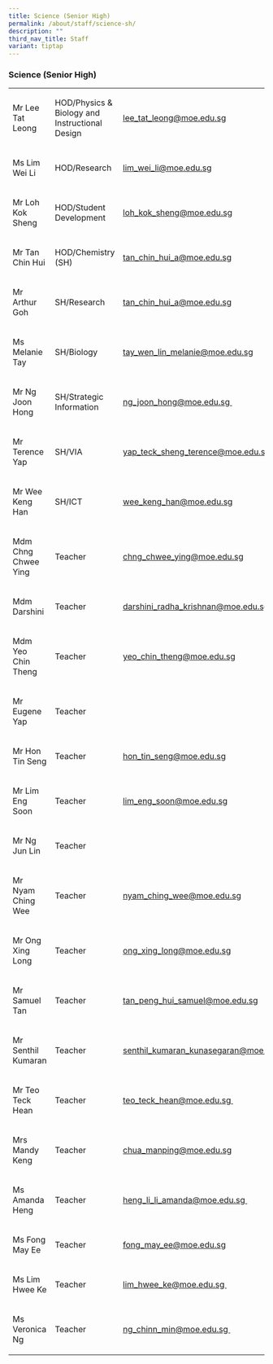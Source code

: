 ```yaml
---
title: Science (Senior High)
permalink: /about/staff/science-sh/
description: ""
third_nav_title: Staff
variant: tiptap
---
```

<h3>Science (Senior High)</h3><table><tbody><tr><td rowspan="1" colspan="1"><p>Mr Lee Tat Leong</p></td><td rowspan="1" colspan="1"><p>HOD/Physics &amp; Biology and Instructional Design</p></td><td rowspan="1" colspan="1"><p><a href="mailto:lee_tat_leong@moe.edu.sg" rel="noopener noreferrer nofollow" target="_blank">lee_tat_leong@moe.edu.sg</a></p></td></tr><tr><td rowspan="1" colspan="1"><p>Ms Lim Wei Li</p></td><td rowspan="1" colspan="1"><p>HOD/Research</p></td><td rowspan="1" colspan="1"><p><a href="mailto:lim_wei_li@moe.edu.sg" rel="noopener noreferrer nofollow" target="_blank">lim_wei_li@moe.edu.sg</a></p></td></tr><tr><td rowspan="1" colspan="1"><p>Mr Loh Kok Sheng</p></td><td rowspan="1" colspan="1"><p>HOD/Student Development</p></td><td rowspan="1" colspan="1"><p><a href="mailto:loh_kok_sheng@moe.edu.sg" rel="noopener noreferrer nofollow" target="_blank">loh_kok_sheng@moe.edu.sg</a></p></td></tr><tr><td rowspan="1" colspan="1"><p>Mr Tan Chin Hui</p></td><td rowspan="1" colspan="1"><p>HOD/Chemistry (SH)</p></td><td rowspan="1" colspan="1"><p><a href="mailto:tan_chin_hui_a@moe.edu.sg" rel="noopener noreferrer nofollow" target="_blank">tan_chin_hui_a@moe.edu.sg</a></p></td></tr><tr><td rowspan="1" colspan="1"><p>Mr Arthur Goh</p></td><td rowspan="1" colspan="1"><p>SH/Research</p></td><td rowspan="1" colspan="1"><p><a href="mailto:tan_chin_hui_a@moe.edu.sg" rel="noopener noreferrer nofollow" target="_blank">tan_chin_hui_a@moe.edu.sg</a></p></td></tr><tr><td rowspan="1" colspan="1"><p>Ms Melanie Tay</p></td><td rowspan="1" colspan="1"><p>SH/Biology</p></td><td rowspan="1" colspan="1"><p><a href="mailto:tay_wen_lin_melanie@moe.edu.sg" rel="noopener noreferrer nofollow" target="_blank">tay_wen_lin_melanie@moe.edu.sg</a></p></td></tr><tr><td rowspan="1" colspan="1"><p>Mr Ng Joon Hong</p></td><td rowspan="1" colspan="1"><p>SH/Strategic Information</p></td><td rowspan="1" colspan="1"><p><a href="mailto:ng_joon_hong@moe.edu.sg" rel="noopener noreferrer nofollow" target="_blank">ng_joon_hong@moe.edu.sg&nbsp;</a></p></td></tr><tr><td rowspan="1" colspan="1"><p>Mr Terence Yap</p></td><td rowspan="1" colspan="1"><p>SH/VIA</p></td><td rowspan="1" colspan="1"><p><a href="mailto:yap_teck_sheng_terence@moe.edu.sg" rel="noopener noreferrer nofollow" target="_blank">yap_teck_sheng_terence@moe.edu.sg&nbsp;</a></p></td></tr><tr><td rowspan="1" colspan="1"><p>Mr Wee Keng Han</p></td><td rowspan="1" colspan="1"><p>SH/ICT</p></td><td rowspan="1" colspan="1"><p><a href="mailto:wee_keng_han@moe.edu.sg" rel="noopener noreferrer nofollow" target="_blank">wee_keng_han@moe.edu.sg</a></p></td></tr><tr><td rowspan="1" colspan="1"><p>Mdm Chng Chwee Ying</p></td><td rowspan="1" colspan="1"><p>Teacher</p></td><td rowspan="1" colspan="1"><p><a href="mailto:chng_chwee_ying@moe.edu.sg" rel="noopener noreferrer nofollow" target="_blank">chng_chwee_ying@moe.edu.sg</a></p></td></tr><tr><td rowspan="1" colspan="1"><p>Mdm Darshini</p></td><td rowspan="1" colspan="1"><p>Teacher</p></td><td rowspan="1" colspan="1"><p><a href="mailto:darshini_radha_krishnan@moe.edu.sg" rel="noopener noreferrer nofollow" target="_blank">darshini_radha_krishnan@moe.edu.sg</a></p></td></tr><tr><td rowspan="1" colspan="1"><p>Mdm Yeo Chin Theng</p></td><td rowspan="1" colspan="1"><p>Teacher</p></td><td rowspan="1" colspan="1"><p><a href="mailto:yeo_chin_theng@moe.edu.sg" rel="noopener noreferrer nofollow" target="_blank">yeo_chin_theng@moe.edu.sg</a></p></td></tr><tr><td rowspan="1" colspan="1"><p>Mr Eugene Yap</p></td><td rowspan="1" colspan="1"><p>Teacher</p></td><td rowspan="1" colspan="1"><p></p></td></tr><tr><td rowspan="1" colspan="1"><p>Mr Hon Tin Seng</p></td><td rowspan="1" colspan="1"><p>Teacher</p></td><td rowspan="1" colspan="1"><p><a href="mailto:hon_tin_seng@moe.edu.sg" rel="noopener noreferrer nofollow" target="_blank">hon_tin_seng@moe.edu.sg</a></p></td></tr><tr><td rowspan="1" colspan="1"><p>Mr Lim Eng Soon</p></td><td rowspan="1" colspan="1"><p>Teacher</p></td><td rowspan="1" colspan="1"><p><a href="mailto:lim_eng_soon@moe.edu.sg" rel="noopener noreferrer nofollow" target="_blank">lim_eng_soon@moe.edu.sg</a></p></td></tr><tr><td rowspan="1" colspan="1"><p>Mr Ng Jun Lin</p></td><td rowspan="1" colspan="1"><p>Teacher</p></td><td rowspan="1" colspan="1"><p></p></td></tr><tr><td rowspan="1" colspan="1"><p>Mr Nyam Ching Wee</p></td><td rowspan="1" colspan="1"><p>Teacher</p></td><td rowspan="1" colspan="1"><p><a href="mailto:nyam_ching_wee@moe.edu.sg" rel="noopener noreferrer nofollow" target="_blank">nyam_ching_wee@moe.edu.sg</a></p></td></tr><tr><td rowspan="1" colspan="1"><p>Mr Ong Xing Long</p></td><td rowspan="1" colspan="1"><p>Teacher</p></td><td rowspan="1" colspan="1"><p><a href="mailto:ong_xing_long@moe.edu.sg" rel="noopener noreferrer nofollow" target="_blank">ong_xing_long@moe.edu.sg</a></p></td></tr><tr><td rowspan="1" colspan="1"><p>Mr Samuel Tan</p></td><td rowspan="1" colspan="1"><p>Teacher</p></td><td rowspan="1" colspan="1"><p><a href="mailto:tan_peng_hui_samuel@moe.edu.sg" rel="noopener noreferrer nofollow" target="_blank">tan_peng_hui_samuel@moe.edu.sg</a></p></td></tr><tr><td rowspan="1" colspan="1"><p>Mr Senthil Kumaran</p></td><td rowspan="1" colspan="1"><p>Teacher</p></td><td rowspan="1" colspan="1"><p><a href="mailto:senthil_kumaran_kunasegaran@moe.edu.sg" rel="noopener noreferrer nofollow" target="_blank">senthil_kumaran_kunasegaran@moe.edu.sg</a></p></td></tr><tr><td rowspan="1" colspan="1"><p>Mr Teo Teck Hean</p></td><td rowspan="1" colspan="1"><p>Teacher</p></td><td rowspan="1" colspan="1"><p><a href="mailto:teo_teck_hean@moe.edu.sg" rel="noopener noreferrer nofollow" target="_blank">teo_teck_hean@moe.edu.sg&nbsp;</a></p></td></tr><tr><td rowspan="1" colspan="1"><p>Mrs Mandy Keng</p></td><td rowspan="1" colspan="1"><p>Teacher</p></td><td rowspan="1" colspan="1"><p><a href="mailto:chua_manping@moe.edu.sg" rel="noopener noreferrer nofollow" target="_blank">chua_manping@moe.edu.sg</a></p></td></tr><tr><td rowspan="1" colspan="1"><p>Ms Amanda Heng</p></td><td rowspan="1" colspan="1"><p>Teacher</p></td><td rowspan="1" colspan="1"><p><a href="mailto:heng_li_li_amanda@moe.edu.sg" rel="noopener noreferrer nofollow" target="_blank">heng_li_li_amanda@moe.edu.sg&nbsp;</a></p></td></tr><tr><td rowspan="1" colspan="1"><p>Ms Fong May Ee</p></td><td rowspan="1" colspan="1"><p>Teacher</p></td><td rowspan="1" colspan="1"><p><a href="mailto:fong_may_ee@moe.edu.sg" rel="noopener noreferrer nofollow" target="_blank">fong_may_ee@moe.edu.sg</a></p></td></tr><tr><td rowspan="1" colspan="1"><p>Ms Lim Hwee Ke</p></td><td rowspan="1" colspan="1"><p>Teacher</p></td><td rowspan="1" colspan="1"><p><a href="mailto:lim_hwee_ke@moe.edu.sg" rel="noopener noreferrer nofollow" target="_blank">lim_hwee_ke@moe.edu.sg&nbsp;</a></p></td></tr><tr><td rowspan="1" colspan="1"><p>Ms Veronica Ng</p></td><td rowspan="1" colspan="1"><p>Teacher</p></td><td rowspan="1" colspan="1"><p><a href="mailto:ng_chinn_min@moe.edu.sg" rel="noopener noreferrer nofollow" target="_blank">ng_chinn_min@moe.edu.sg&nbsp;</a></p></td></tr></tbody></table><p></p>